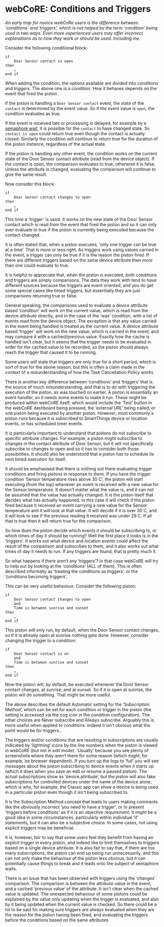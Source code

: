 # webCoRE: Conditions and Triggers
_An early trap for novice webCoRe users is the difference between ‘conditions’ and ‘triggers’, which is not helped by the term ‘condition’ being used in two ways.
Even more experienced users may offer incorrect explanations as to how they work or should be used. Including me._

Consider the following conditional block:

```
if
    Door Sensor contact is open
then
    …
end if
```

When adding the condition, the options available are divided into _conditions_ and _triggers_. The above one is a _condition_. How it behaves depends on the event that fired the piston. 

If the piston is handling a `Door Sensor contact` event, the state of the `contact` is determined by the event value. So if the event value is `open`, the condition evaluates as true. 

If the event is received late or processing is delayed, for example by a [semaphore wait](Piston%20waited%20at%20a%20semaphore.md), it is possible for the `contact` to have changed state. So `contact is open` could return true even though the contact is actually closed. Similarly the condition will continue to return true for the duration of the piston instance, regardless of the actual state.

If the piston is handling any other event, the condition works on the current state of the Door Sensor contact attribute (read from the device object). If the contact is open, the comparison evaluates to true, otherwise it is false. Unless the attribute is changed, evaluating the comparison will continue to give the same result.

Now consider this block:

```
if
    Door Sensor contact changes to open
then
    …
end if
```

This time a ‘trigger’ is used. It works on the new state of the Door Sensor contact which is read from the event that fired the piston and so it can only ever evaluate to true if the piston is currently being executed because the contact changed.

It is often stated that, when a piston executes, ‘only one trigger can be true at a time’. That is more or less right. As triggers work using values carried in the event, a trigger can only be true if it is the reason the piston fired. If there are different triggers based on the same device attribute then more than one could evaluate to true.

It is helpful to appreciate that, when the piston is executed, both conditions and triggers are simply comparisons. The data they work with tend to have different sources because the triggers are event oriented, and you do get some special cases like timed triggers, but essentially they are just comparisons returning true or false.

General speaking, the comparisons used to evaluate a device attribute based ‘condition’ will work on the current value, which is read from the device attribute directly, and in the case of the ‘was’ condition, with a list of events read from the device object. The exception is that any value carried in the event being handled is treated as the current value. A device attribute based  ‘trigger’ will work on the new value, which is carried in the event, and may compare it with a cached/previous value. Exactly how the cache is handled isn't clear, but it seems that the trigger needs to be evaluated in order for the cached value to be recorded, so the piston should always reach the trigger that caused it to be running.

Some users will state that triggers are only true for a short period, which is sort of true for the above reason, but this is often a claim made in the context of a misunderstanding of how the Task Cancellation Policy works.

There is another key difference between ‘conditions’ and ‘triggers’ that is the source of much misunderstanding, and that is to do with triggering the execution of the piston, as was touched on earlier. A piston is essentially an event handler, so it needs some events to make it run. These might be produced within webCoRE itself, which would include the ‘Test’ button in the webCoRE dashboard being pressed, the ‘external URL’ being called, or one piston being executed by another piston. However, most commonly a piston runs because it is subscribed to SmartThings device or location events, or has scheduled timer events.

It is particularly important to understand that pistons do not subscribe to specific attribute changes. For example, a piston might subscribe to changes in the contact attribute of Door Sensor, but it will not specifically subscribe to changes to open and so it has to consider both those possibilities. It should also be understood that a piston has to schedule its next timed execution for itself.

It should be emphasised that there is nothing out there evaluating trigger conditions and firing pistons in response to them. If you have the trigger condition ‘Sensor temperature rises above 30 C’, the piston will start executing (from the top) whenever an event is received with a new value for the Sensor temperature. It doesn’t matter what the value is, and it can not be assumed that the value has actually changed. It is the piston itself that decides what has actually happened. In this case it will check if the piston fired because it received an event carrying a new value for the Sensor temperature and it will look at that value. It will decide if it is over 30 C, and it will look to see if the previous reading it received was under 29 C. If all that is true then it will return true for the comparison.

So how does the piston decide which events it should be subscribing to, or which times of day it should be running? Well the first place it looks is in the ‘triggers’. It works out what device and location events could affect the result of the comparison and subscribes to them, and it also works out what times of day it needs to run. If any triggers are found, that is pretty much it.

So what happens if there aren’t any ‘triggers’? In that case webCoRE will try to help out by looking at the ‘conditions’ (ALL of them). This is often described informally as ‘treating the conditions as triggers’, or the ‘conditions becoming triggers’. 

This can be very useful behaviour. Consider the following piston:

```
if
    Door Sensor contact changes to open
    and
    Time is between sunrise and sunset
then
    …
end if
```

This piston will only run, by default, when the Door Sensor contact changes, so if it is already open at sunrise nothing gets done. However, consider changing the trigger to a condition:

```
if
    Door Sensor contact is on
    and
    Time is between sunrise and sunset
then
    …
end if
```

Now the piston will, by default, be executed whenever the Door Sensor contact changes, at sunrise, and at sunset. So if it is open at sunrise, the piston will do something. That might be more useful.

The above describes the default Automatic setting for the ‘Subscription Method’, which can be set for each condition or trigger in the piston (the setting is accessed via the cog icon in the condition configuration). The other choices are Never subscribe and Always subscribe. Arguably this is more useful when applied to conditions. Indeed it isn’t obvious what the point would be for triggers..

The triggers and/or conditions that are resulting in subscriptions are usually indicated by ‘lightning’ icons by the line numbers when the piston is viewed in webCoRE (but not in edit mode). ‘Usually’ because you see plenty of screenshots where they aren’t there for some reason (which might, for example, be browser dependent). If you turn up the logs to ‘full’ you will see messages about the piston subscribing to device events when it starts up (which it does when you save an edit or resume a paused piston). The actual subscriptions show as ‘device.attribute’, but the piston will also fake subscriptions for controlled devices under the name of the device alone, which is why, for example, the Classic app can show a device is being used in a particular piston even though it isn’t being subscribed to.

It is the Subscription Method concept that leads to users making comments like the obviously incorrect ‘you need to have a trigger’, or to present ‘triggers before conditions’ as if it is an objective requirement. It might be a good idea in some circumstances, particularly within individual 'if' statements, but it can also be a subjective choice. In some cases, not using explicit triggers may be beneficial.

It is, however, fair to say that some users feel they benefit from having an explicit trigger in every piston, and indeed like to limit themselves to triggers based on a single device attribute. It is also fair to say that, if there are too many subscriptions, the piston can end up being run unnecessarily, and this can not only make the behaviour of the piston less obvious, but it can potentially cause things to break and it leads onto the subject of semaphore waits.

There is an issue that has been observed with triggers using the ‘changes’ comparison. The comparison is between the attribute value in the event, and a cached ‘previous value’ of the attribute. It isn’t clear when the cached value is updated. The unexpected behaviour of some pistons could be explained by the value only updating when the trigger is evaluated, and also by it being updated when the current value is checked. So there could be a lot to be said for making sure triggers are always evaluated when they are the reason for the piston having been fired, and evaluating the triggers before the conditions based on the same attributes.
